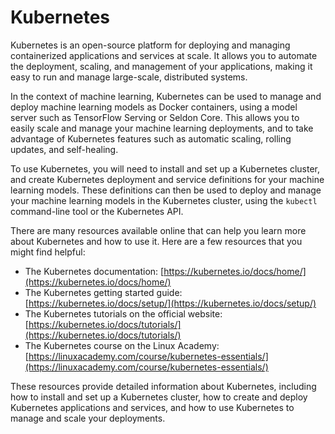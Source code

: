 # Kubernetes

Kubernetes is an open-source platform for deploying and managing containerized applications and services at scale. It allows you to automate the deployment, scaling, and management of your applications, making it easy to run and manage large-scale, distributed systems.

In the context of machine learning, Kubernetes can be used to manage and deploy machine learning models as Docker containers, using a model server such as TensorFlow Serving or Seldon Core. This allows you to easily scale and manage your machine learning deployments, and to take advantage of Kubernetes features such as automatic scaling, rolling updates, and self-healing.

To use Kubernetes, you will need to install and set up a Kubernetes cluster, and create Kubernetes deployment and service definitions for your machine learning models. These definitions can then be used to deploy and manage your machine learning models in the Kubernetes cluster, using the `kubectl` command-line tool or the Kubernetes API.

There are many resources available online that can help you learn more about Kubernetes and how to use it. Here are a few resources that you might find helpful:

* The Kubernetes documentation: [https://kubernetes.io/docs/home/](https://kubernetes.io/docs/home/)
* The Kubernetes getting started guide: [https://kubernetes.io/docs/setup/](https://kubernetes.io/docs/setup/)
* The Kubernetes tutorials on the official website: [https://kubernetes.io/docs/tutorials/](https://kubernetes.io/docs/tutorials/)
* The Kubernetes course on the Linux Academy: [https://linuxacademy.com/course/kubernetes-essentials/](https://linuxacademy.com/course/kubernetes-essentials/)

These resources provide detailed information about Kubernetes, including how to install and set up a Kubernetes cluster, how to create and deploy Kubernetes applications and services, and how to use Kubernetes to manage and scale your deployments.
